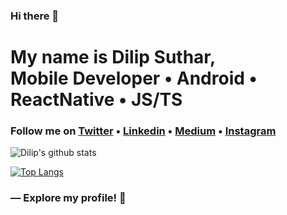 ### Hi there 👋

<h1>
  My name is Dilip Suthar, <br> 
  Mobile Developer • Android • ReactNative • JS/TS
</h1>

<h3>
  Follow me on <a href="https://twitter.com/dilipsuthar97">Twitter</a> • <a href="https://www.linkedin.com/in/dilipsuthar97/">Linkedin</a> • <a href="https://medium.com/@dilipsuthar97">Medium</a> • <a href="https://instagram.com/dilipsuthar97">Instagram</a>
</h3>

![Dilip's github stats](https://github-readme-stats.vercel.app/api?username=dilipsuthar97&show_icons=true&theme=light)


[![Top Langs](https://github-readme-stats.vercel.app/api/top-langs/?username=dilipsuthar97)](https://github.com/anuraghazra/github-readme-stats)

<h3>
  ― Explore my profile! 👋
</h3>


<!--
**dilipsuthar97/dilipsuthar97** is a ✨ _special_ ✨ repository because its `README.md` (this file) appears on your GitHub profile.

Here are some ideas to get you started:

- 🔭 I’m currently working on ...
- 🌱 I’m currently learning ...
- 👯 I’m looking to collaborate on ...
- 🤔 I’m looking for help with ...
- 💬 Ask me about ...
- 📫 How to reach me: ...
- 😄 Pronouns: ...
- ⚡ Fun fact: ...
-->
